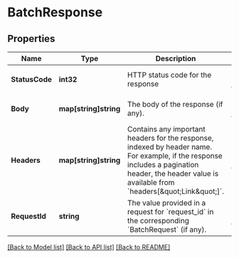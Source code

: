 # BatchResponse

## Properties
Name | Type | Description | Notes
------------ | ------------- | ------------- | -------------
**StatusCode** | **int32** | HTTP status code for the response | [optional] [default to null]
**Body** | **map[string]string** | The body of the response (if any). | [optional] [default to null]
**Headers** | **map[string]string** | Contains any important headers for the response, indexed by header name. For example, if the response includes a pagination header, the header value is available from &#x60;headers[\&quot;Link\&quot;]&#x60;. | [optional] [default to null]
**RequestId** | **string** | The value provided in a request for &#x60;request_id&#x60; in the corresponding &#x60;BatchRequest&#x60; (if any). | [optional] [default to null]

[[Back to Model list]](../README.md#documentation-for-models) [[Back to API list]](../README.md#documentation-for-api-endpoints) [[Back to README]](../README.md)

